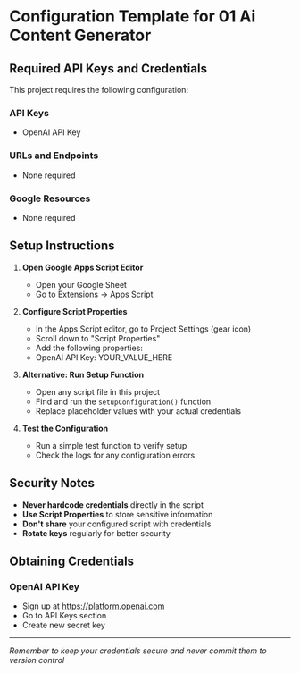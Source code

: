 # Configuration Template for 01 Ai Content Generator

## Required API Keys and Credentials

This project requires the following configuration:

### API Keys
- OpenAI API Key

### URLs and Endpoints
- None required

### Google Resources
- None required

## Setup Instructions

1. **Open Google Apps Script Editor**
   - Open your Google Sheet
   - Go to Extensions → Apps Script

2. **Configure Script Properties**
   - In the Apps Script editor, go to Project Settings (gear icon)
   - Scroll down to "Script Properties"
   - Add the following properties:
   - OpenAI API Key: YOUR_VALUE_HERE

3. **Alternative: Run Setup Function**
   - Open any script file in this project
   - Find and run the `setupConfiguration()` function
   - Replace placeholder values with your actual credentials

4. **Test the Configuration**
   - Run a simple test function to verify setup
   - Check the logs for any configuration errors

## Security Notes

- **Never hardcode credentials** directly in the script
- **Use Script Properties** to store sensitive information
- **Don't share** your configured script with credentials
- **Rotate keys** regularly for better security

## Obtaining Credentials

### OpenAI API Key
- Sign up at https://platform.openai.com
- Go to API Keys section
- Create new secret key

---
*Remember to keep your credentials secure and never commit them to version control*
